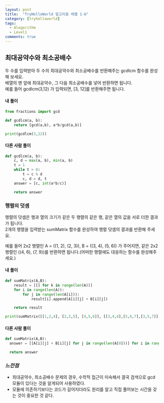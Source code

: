 ```yaml
---
layout: post
title:  "TryHelloWorld 알고리즘 레벨 1-6"
category: [tryhelloworld]
tags:
  - Alogorithm
  - Level1
comments: true
---
```


## 최대공약수와 최소공배수
두 수를 입력받아 두 수의 최대공약수와 최소공배수를 반환해주는 gcdlcm 함수를 완성해 보세요.<br>
배열의 맨 앞에 최대공약수, 그 다음 최소공배수를 넣어 반환하면 됩니다.<br>
예를 들어 gcdlcm(3,12) 가 입력되면, [3, 12]를 반환해주면 됩니다.

#### 내 풀이
```python
from fractions import gcd

def gcdlcm(a, b):
    return [gcd(a,b), a*b/gcd(a,b)]

print(gcdlcm(3,12))
```

#### 다른 사람 풀이
```python
def gcdlcm(a, b):
    c, d = max(a, b), min(a, b)
    t = 1
    while t > 0:
        t = c % d
        c, d = d, t
    answer = [c, int(a*b/c)]

    return answer
```

### 행렬의 덧셈
행렬의 덧셈은 행과 열의 크기가 같은 두 행렬의 같은 행, 같은 열의 값을 서로 더한 결과가 됩니다.<br>
2개의 행렬을 입력받는 sumMatrix 함수를 완성하여 행렬 덧셈의 결과를 반환해 주세요.<br>

예를 들어 2x2 행렬인 A = ((1, 2), (2, 3)), B = ((3, 4), (5, 6)) 가 주어지면, 같은 2x2 행렬인 ((4, 6), (7, 9))를 반환하면 됩니다.(어떠한 행렬에도 대응하는 함수를 완성해주세요.)

#### 내 풀이
```python
def sumMatrix(A,B):
    result = [[] for k in range(len(A))]
    for i in range(len(A)):
    	for j in range(len(A[i])):
        	result[i].append(A[i][j] + B[i][j])

    return result

print(sumMatrix([[1,2,4], [2,3,5], [4,5,6]], [[3,4,6],[5,6,7],[3,5,7]]))
```

#### 다른 사람 풀이
```python
def sumMatrix(A,B):
  answer = [[A[i][j] + B[i][j] for j in range(len(A[0]))] for i in range(len(A))]

  return answer
```

### *느낀점*
- 최대공약수, 최소공배수 문제의 경우, 수학적 접근이 미숙해서 결국 검색으로 gcd 모듈이 있다는 것을 알게되어 사용하였다.
- 모듈에 의존하기보다는 코드가 길어지더라도 원리를 알고 직접 풀어보는 시간을 갖는 것이 중요한 것 같다.    

